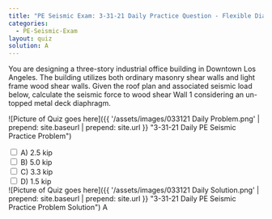 ```yaml
---
title: "PE Seismic Exam: 3-31-21 Daily Practice Question - Flexible Diaphragm"
categories:
  - PE-Seismic-Exam
layout: quiz
solution: A
---
```

You are designing a three-story industrial office building in Downtown Los Angeles. The building utilizes both ordinary masonry shear walls and light frame wood shear walls. Given the roof plan and associated seismic load below, calculate the seismic force to wood shear Wall 1 considering an un-topped metal deck diaphragm.

![Picture of Quiz goes here]({{ '/assets/images/033121 Daily Problem.png' | prepend: site.baseurl | prepend: site.url }} "3-31-21 Daily PE Seismic Practice Problem")
<!--more-->
<div>
  <input type="checkbox" name="answer" value="A">
  <label>A) 2.5 kip</label><br>
  <input type="checkbox" name="answer" value="B">
  <label>B) 5.0 kip</label><br>
  <input type="checkbox" name="answer" value="C">
  <label>C) 3.3 kip</label><br>
  <input type="checkbox" name="answer" value="D">
  <label>D) 1.5 kip</label><br>
</div>
<!--more-->
![Picture of Quiz goes here]({{ '/assets/images/033121 Daily Solution.png' | prepend: site.baseurl | prepend: site.url }} "3-31-21 Daily PE Seismic Practice Problem Solution")
<!--more-->
A